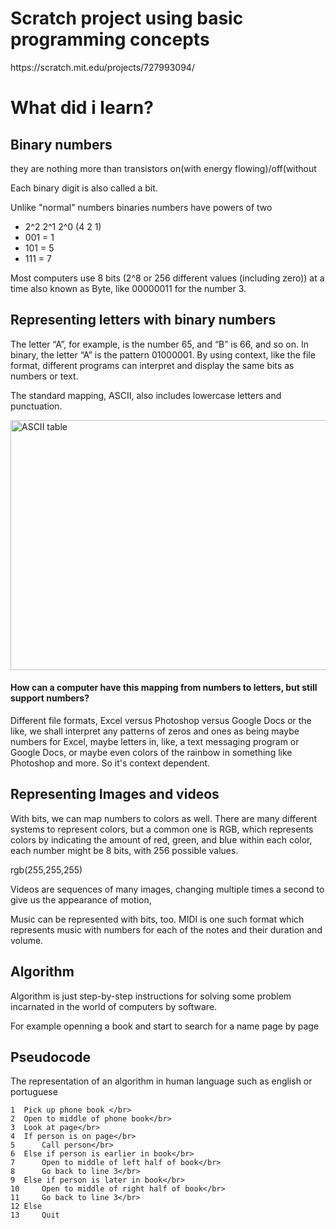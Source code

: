 <h1>Scratch project using basic programming concepts</h1> 
https://scratch.mit.edu/projects/727993094/

<h1>What did i learn?</h1>

<h2>Binary numbers</h2>
<p>they are nothing more than transistors on(with energy flowing)/off(without</p>
<p>Each binary digit is also called a bit.</p>
<p>Unlike "normal" numbers binaries numbers have powers of two</p>
<ul>
  <li>2^2 2^1 2^0 (4 2 1)</li>
  <li>001 = 1</li>
  <li>101 = 5</li>
  <li>111 = 7</li>
</ul>
<p>Most computers use 8 bits (2^8  or 256 different values (including zero)) at a time also known as <Bold>Byte</Bold>, like 00000011 for the number 3.</p>

<h2>Representing letters with binary numbers</h2>
<p>The letter “A”, for example, is the number 65, and “B” is 66, and so on. In binary, the letter “A” is the pattern 01000001. By using context, like the file format, different programs can interpret and display the same bits as numbers or text.</p>
<p>The standard mapping, ASCII, also includes lowercase letters and punctuation.</p>
<img src="https://www.alpharithms.com/s3/assets/img/ascii-chart/ascii-table-alpharithms-scaled.jpg" alt="ASCII table" width="800" height="400"> 

<h4>How can a computer have this mapping from numbers to letters, but still support numbers?</h4>
<p>Different file formats, Excel versus Photoshop versus Google Docs or the like, we shall interpret any patterns of zeros and ones as being maybe numbers for Excel, maybe letters in, like, a text messaging program or Google Docs, or maybe even colors of the rainbow in something like Photoshop and more. So it's context dependent.</p>

<h2>Representing Images and videos</h2>
<p>With bits, we can map numbers to colors as well. There are many different systems to represent colors, but a common one is RGB, which represents colors by indicating the amount of red, green, and blue within each color, each number might be 8 bits, with 256 possible values.</p>

<p>rgb(255,255,255)</p>

<p>Videos are sequences of many images, changing multiple times a second to give us the appearance of motion,</p>
<p>Music can be represented with bits, too. MIDI is one such format which represents music with numbers for each of the notes and their duration and volume.</p>

<h2>Algorithm</h2>
<p>Algorithm is just step-by-step instructions for solving some problem incarnated in the world of computers by software.</p>

<p>For example openning a book and start to search for a name page by page</p>

<h2>Pseudocode</h2>

<p>The representation of an algorithm in human language such as english or portuguese</p>


  ```
  1  Pick up phone book </br>
  2  Open to middle of phone book</br>
  3  Look at page</br>
  4  If person is on page</br>
  5      Call person</br>
  6  Else if person is earlier in book</br>
  7      Open to middle of left half of book</br>
  8      Go back to line 3</br>
  9  Else if person is later in book</br>
  10     Open to middle of right half of book</br>
  11     Go back to line 3</br>
  12 Else
  13     Quit
```
